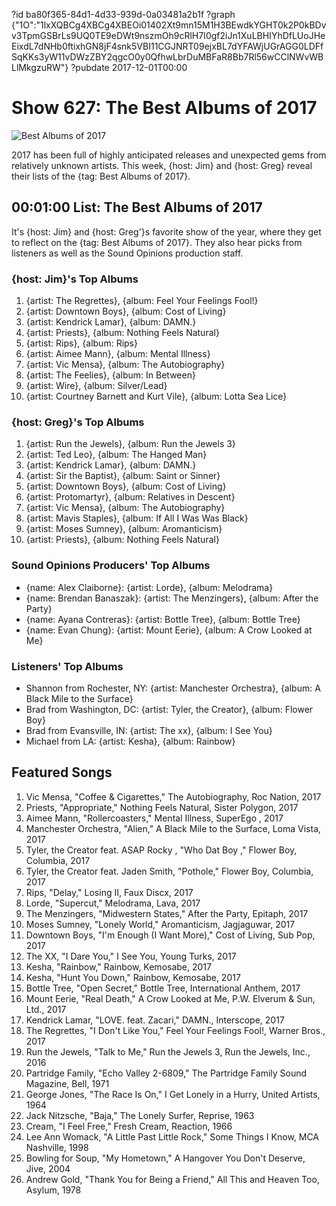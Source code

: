 ?id ba80f365-84d1-4d33-939d-0a03481a2b1f
?graph {"1O":"1lxXQBCg4XBCg4XBEOi01402Xt9mn15M1H3BEwdkYGHT0k2P0kBDvv3TpmGSBrLs9UQ0TE9eDWt9nszmOh9cRlH7I0gf2iJn1XuLBHIYhDfLUoJHeEixdL7dNHb0ftixhGN8jF4snk5VBI11CGJNRT09ejxBL7dYFAWjUGrAGG0LDFfSqKKs3yW11vDWzZBY2qgcO0y0QfhwLbrDuMBFaR8Bb7Rl56wCClNWvWBLlMkgzuRW"}
?pubdate 2017-12-01T00:00

# Show 627: The Best Albums of 2017

![Best Albums of 2017](https://static.soundopinions.org/images/2017/bestof2017_web.jpg)

2017 has been full of highly anticipated releases and unexpected gems from relatively unknown artists. This week, {host: Jim} and {host: Greg} reveal their lists of the {tag: Best Albums of 2017}.

## 00:01:00 List: The Best Albums of 2017

It's {host: Jim} and {host: Greg'}s favorite show of the year, where they get to reflect on the {tag: Best Albums of 2017}. They also hear picks from listeners as well as the Sound Opinions production staff.

### {host: Jim}'s Top Albums
1. {artist: The Regrettes}, {album: Feel Your Feelings Fool!}
2. {artist: Downtown Boys}, {album: Cost of Living}
3. {artist: Kendrick Lamar}, {album: DAMN.}
4. {artist: Priests}, {album: Nothing Feels Natural}
5. {artist: Rips}, {album: Rips}
6. {artist: Aimee Mann}, {album: Mental Illness}
7. {artist: Vic Mensa}, {album: The Autobiography}
8. {artist: The Feelies}, {album: In Between}
9. {artist: Wire}, {album: Silver/Lead}
10. {artist: Courtney Barnett and Kurt Vile}, {album: Lotta Sea Lice}

### {host: Greg}'s Top Albums
1. {artist: Run the Jewels}, {album: Run the Jewels 3}
2. {artist: Ted Leo}, {album: The Hanged Man}
3. {artist: Kendrick Lamar}, {album: DAMN.}
4. {artist: Sir the Baptist}, {album: Saint or Sinner}
5. {artist: Downtown Boys}, {album: Cost of Living}
6. {artist: Protomartyr}, {album: Relatives in Descent}
7. {artist: Vic Mensa}, {album: The Autobiography}
8. {artist: Mavis Staples}, {album: If All I Was Was Black}
9. {artist: Moses Sumney}, {album: Aromanticism}
10. {artist: Priests}, {album: Nothing Feels Natural}

### Sound Opinions Producers' Top Albums

- {name: Alex Claiborne}: {artist: Lorde}, {album: Melodrama}
- {name: Brendan Banaszak}: {artist: The Menzingers}, {album: After the Party}
- {name: Ayana Contreras}: {artist: Bottle Tree}, {album: Bottle Tree}
- {name: Evan Chung}: {artist: Mount Eerie}, {album: A Crow Looked at Me}

### Listeners' Top Albums

- Shannon from Rochester, NY: {artist: Manchester Orchestra}, {album: A Black Mile to the Surface}
- Brad from Washington, DC: {artist: Tyler, the Creator}, {album: Flower Boy}
- Brad from Evansville, IN: {artist: The xx}, {album: I See You}
- Michael from LA: {artist: Kesha}, {album: Rainbow}


## Featured Songs

1. Vic Mensa, "Coffee & Cigarettes," The Autobiography, Roc Nation, 2017
1. Priests, "Appropriate," Nothing Feels Natural, Sister Polygon, 2017
1. Aimee Mann, "Rollercoasters," Mental Illness, SuperEgo , 2017
1. Manchester Orchestra, "Alien," A Black Mile to the Surface, Loma Vista, 2017
1. Tyler, the Creator feat. ASAP Rocky , "Who Dat Boy ," Flower Boy, Columbia, 2017
1. Tyler, the Creator feat. Jaden Smith, "Pothole," Flower Boy, Columbia, 2017
1. Rips, "Delay," Losing II, Faux Discx, 2017
1. Lorde, "Supercut," Melodrama, Lava, 2017
1. The Menzingers, "Midwestern States," After the Party, Epitaph, 2017
1. Moses Sumney, "Lonely World," Aromanticism, Jagjaguwar, 2017
1. Downtown Boys, "I'm Enough (I Want More)," Cost of Living, Sub Pop, 2017
1. The XX, "I Dare You," I See You, Young Turks, 2017
1. Kesha, "Rainbow," Rainbow, Kemosabe, 2017
1. Kesha, "Hunt You Down," Rainbow, Kemosabe, 2017
1. Bottle Tree, "Open Secret," Bottle Tree, International Anthem, 2017
1. Mount Eerie, "Real Death," A Crow Looked at Me, P.W. Elverum & Sun, Ltd., 2017
1. Kendrick Lamar, "LOVE. feat. Zacari," DAMN., Interscope, 2017
1. The Regrettes, "I Don't Like You," Feel Your Feelings Fool!, Warner Bros., 2017
1. Run the Jewels, "Talk to Me," Run the Jewels 3, Run the Jewels, Inc., 2016
1. Partridge Family, "Echo Valley 2-6809," The Partridge Family Sound Magazine, Bell, 1971
1. George Jones, "The Race Is On," I Get Lonely in a Hurry, United Artists, 1964
1. Jack Nitzsche, "Baja," The Lonely Surfer, Reprise, 1963
1. Cream, "I Feel Free," Fresh Cream, Reaction, 1966
1. Lee Ann Womack, "A Little Past Little Rock," Some Things I Know, MCA Nashville, 1998
1. Bowling for Soup, "My Hometown," A Hangover You Don't Deserve, Jive, 2004
1. Andrew Gold, "Thank You for Being a Friend," All This and Heaven Too, Asylum, 1978